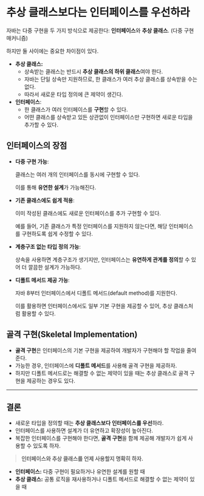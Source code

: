 # 추상 클래스보다는 인터페이스를 우선하라

자바는 다중 구현을 두 가지 방식으로 제공한다: **인터페이스**와 **추상 클래스**. (다중 구현 매커니즘)

하지만 둘 사이에는 중요한 차이점이 있다.

- **추상 클래스:**
    - 상속받는 클래스는 반드시 **추상 클래스의 하위 클래스**여야 한다.
    - 자바는 단일 상속만 지원하므로, 한 클래스가 여러 추상 클래스를 상속받을 수는 없다.
    - 따라서 새로운 타입 정의에 큰 제약이 생긴다.
- **인터페이스**:
    - 한 클래스가 여러 인터페이스를 **구현**할 수 있다.
    - 어떤 클래스를 상속받고 있든 상관없이 인터페이스만 구현하면 새로운 타입을 추가할 수 있다.

## **인터페이스의 장점**

- **다중 구현 가능**:

  클래스는 여러 개의 인터페이스를 동시에 구현할 수 있다.

  이를 통해 **유연한 설계**가 가능해진다.

- **기존 클래스에도 쉽게 적용**:

  이미 작성된 클래스에도 새로운 인터페이스를 추가 구현할 수 있다.

  예를 들어, 기존 클래스가 특정 인터페이스를 지원하지 않는다면, 해당 인터페이스를 구현하도록 쉽게 수정할 수 있다.

- **계층구조 없는 타입 정의 가능**:

  상속을 사용하면 계층구조가 생기지만, 인터페이스는 **유연하게 관계를 정의**할 수 있어 더 깔끔한 설계가 가능하다.

- **디폴트 메서드 제공 가능**:

  자바 8부터 인터페이스에서 디폴트 메서드(default method)를 지원한다.

  이를 활용하면 인터페이스에서도 일부 기본 구현을 제공할 수 있어, 추상 클래스처럼 활용할 수 있다.


## **골격 구현(Skeletal Implementation)**

- **골격 구현**은 인터페이스의 기본 구현을 제공하여 개발자가 구현해야 할 작업을 줄여준다.
- 가능한 경우, 인터페이스에 **디폴트 메서드**를 사용해 골격 구현을 제공하자.
- 하지만 디폴트 메서드로는 해결할 수 없는 제약이 있을 때는 추상 클래스로 골격 구현을 제공하는 경우도 있다.

---

## 결론

- 새로운 타입을 정의할 때는 **추상 클래스보다 인터페이스를 우선**하라.
- 인터페이스를 사용하면 설계가 더 유연하고 확장성이 높아진다.
- 복잡한 인터페이스를 구현해야 한다면, **골격 구현**을 함께 제공해 개발자가 쉽게 사용할 수 있도록 하자.

> **인터페이스와 추상 클래스를 언제 사용할지 명확히 하자.**
>
- **인터페이스:** 다중 구현이 필요하거나 유연한 설계를 원할 때
- **추상 클래스:** 공통 로직을 재사용하거나 디폴트 메서드로 해결할 수 없는 제약이 있을 때